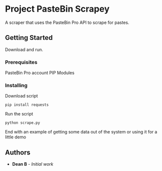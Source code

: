 # Project PasteBin Scrapey

A scraper that uses the PasteBin Pro API to scrape for pastes.

## Getting Started

Download and run.

### Prerequisites

PasteBin Pro account
PIP Modules


### Installing

Download script

```
pip install requests
```

Run the script

```
python scrape.py
```

End with an example of getting some data out of the system or using it for a little demo


## Authors

* **Dean B** - *Initial work* 


